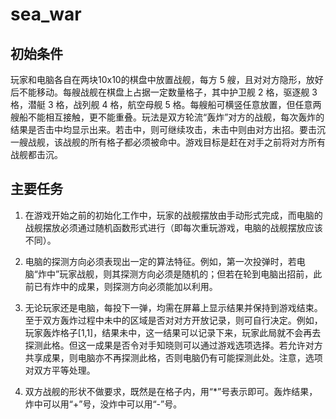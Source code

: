 # sea_war
## 初始条件
玩家和电脑各自在两块10x10的棋盘中放置战舰，每方 5 艘，且对对方隐形，放好后不能移动。每艘战舰在棋盘上占据一定数量格子，其中护卫舰 2 格，驱逐舰 3 格，潜艇 3 格，战列舰 4 格，航空母舰 5 格。每艘船可横竖任意放置，但任意两艘船不能相互接触，更不能重叠。玩法是双方轮流“轰炸”对方的战舰，每次轰炸的结果是否击中均显示出来。若击中，则可继续攻击，未击中则由对方出招。要击沉一艘战舰，该战舰的所有格子都必须被命中。游戏目标是赶在对手之前将对方所有战舰都击沉。
## 主要任务
1. 在游戏开始之前的初始化工作中，玩家的战舰摆放由手动形式完成，而电脑的战舰摆放必须通过随机函数形式进行（即每次重玩游戏，电脑的战舰摆放应该不同）。

2. 电脑的探测方向必须表现出一定的算法特征。例如，第一次投弹时，若电脑“炸中”玩家战舰，则其探测方向必须是随机的；但若在轮到电脑出招前，此前已有炸中的成果，则探测方向必须能加以利用。

3. 无论玩家还是电脑，每投下一弹，均需在屏幕上显示结果并保持到游戏结束。至于双方轰炸过程中未中的区域是否对对方开放记录，则可自行决定。例如，玩家轰炸格子[1,1]，结果未中，这一结果可以记录下来，玩家此局就不会再去探测此格。但这一成果是否令对手知晓则可以通过游戏选项选择。若允许对方共享成果，则电脑亦不再探测此格，否则电脑仍有可能探测此处。注意，选项对双方平等处理。

4. 双方战舰的形状不做要求，既然是在格子内，用“*”号表示即可。轰炸结果，炸中可以用“+”号，没炸中可以用“-”号。
